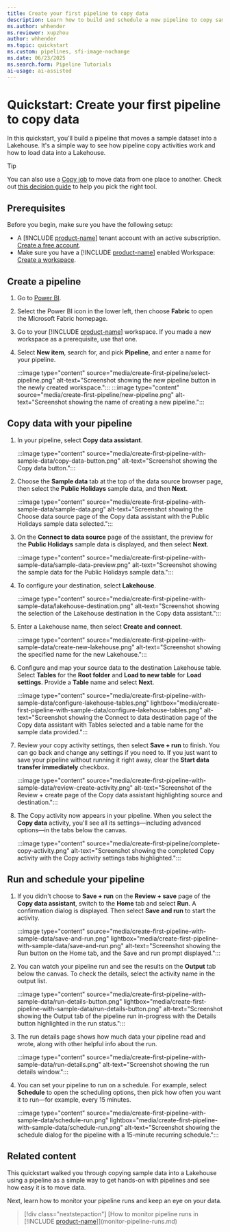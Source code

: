 ```yaml
---
title: Create your first pipeline to copy data
description: Learn how to build and schedule a new pipeline to copy sample data to a Lakehouse.
ms.author: whhender
ms.reviewer: xupzhou
author: whhender
ms.topic: quickstart
ms.custom: pipelines, sfi-image-nochange
ms.date: 06/23/2025
ms.search.form: Pipeline Tutorials
ai-usage: ai-assisted
---
```


# Quickstart: Create your first pipeline to copy data

In this quickstart, you'll build a pipeline that moves a sample dataset into a Lakehouse. It's a simple way to see how pipeline copy activities work and how to load data into a Lakehouse.

>[!TIP]
>You can also use a [Copy job](quickstart-copy-job.md) to move data from one place to another. Check out [this decision guide](../fundamentals/decision-guide-pipeline-dataflow-spark.md) to help you pick the right tool.

## Prerequisites

Before you begin, make sure you have the following setup:

- A [!INCLUDE [product-name](../includes/product-name.md)] tenant account with an active subscription. [Create a free account](https://azure.microsoft.com/pricing/purchase-options/azure-account?cid=msft_learn).
- Make sure you have a [!INCLUDE [product-name](../includes/product-name.md)] enabled Workspace: [Create a workspace](../fundamentals/create-workspaces.md).

## Create a pipeline

1. Go to [Power BI](https://app.powerbi.com/).
1. Select the Power BI icon in the lower left, then choose **Fabric** to open the Microsoft Fabric homepage.

1. Go to your [!INCLUDE [product-name](../includes/product-name.md)] workspace. If you made a new workspace as a prerequisite, use that one.

1. Select **New item**, search for, and pick **Pipeline**, and enter a name for your pipeline.

   :::image type="content" source="media/create-first-pipeline/select-pipeline.png" alt-text="Screenshot showing the new pipeline button in the newly created workspace.":::
   :::image type="content" source="media/create-first-pipeline/new-pipeline.png" alt-text="Screenshot showing the name of creating a new pipeline.":::

## Copy data with your pipeline

1. In your pipeline, select **Copy data assistant**.

   :::image type="content" source="media/create-first-pipeline-with-sample-data/copy-data-button.png" alt-text="Screenshot showing the Copy data button.":::


1. Choose the **Sample data** tab at the top of the data source browser page, then select the **Public Holidays** sample data, and then **Next**.

   :::image type="content" source="media/create-first-pipeline-with-sample-data/sample-data.png" alt-text="Screenshot showing the Choose data source page of the Copy data assistant with the Public Holidays sample data selected.":::

1. On the **Connect to data source** page of the assistant, the preview for the **Public Holidays** sample data is displayed, and then select **Next**.

   :::image type="content" source="media/create-first-pipeline-with-sample-data/sample-data-preview.png" alt-text="Screenshot showing the sample data for the Public Holidays sample data.":::

1. To configure your destination, select **Lakehouse**.

   :::image type="content" source="media/create-first-pipeline-with-sample-data/lakehouse-destination.png" alt-text="Screenshot showing the selection of the Lakehouse destination in the Copy data assistant.":::

1. Enter a Lakehouse name, then select **Create and connect**.

   :::image type="content" source="media/create-first-pipeline-with-sample-data/create-new-lakehouse.png" alt-text="Screenshot showing the specified name for the new Lakehouse.":::

1. Configure and map your source data to the destination Lakehouse table. Select **Tables** for the **Root folder** and **Load to new table** for **Load settings**. Provide a **Table** name and select **Next**.

   :::image type="content" source="media/create-first-pipeline-with-sample-data/configure-lakehouse-tables.png" lightbox="media/create-first-pipeline-with-sample-data/configure-lakehouse-tables.png" alt-text="Screenshot showing the Connect to data destination page of the Copy data assistant with Tables selected and a table name for the sample data provided.":::

1. Review your copy activity settings, then select **Save + run** to finish. You can go back and change any settings if you need to. If you just want to save your pipeline without running it right away, clear the **Start data transfer immediately** checkbox.

   :::image type="content" source="media/create-first-pipeline-with-sample-data/review-create-activity.png" alt-text="Screenshot of the Review + create page of the Copy data assistant highlighting source and destination.":::

1. The Copy activity now appears in your pipeline. When you select the **Copy data** activity, you'll see all its settings—including advanced options—in the tabs below the canvas.

   :::image type="content" source="media/create-first-pipeline/complete-copy-activity.png" alt-text="Screenshot showing the completed Copy activity with the Copy activity settings tabs highlighted.":::

## Run and schedule your pipeline

1. If you didn't choose to **Save + run** on the **Review + save** page of the **Copy data assistant**, switch to the **Home** tab and select **Run**. A confirmation dialog is displayed. Then select **Save and run** to start the activity.

   :::image type="content" source="media/create-first-pipeline-with-sample-data/save-and-run.png" lightbox="media/create-first-pipeline-with-sample-data/save-and-run.png" alt-text="Screenshot showing the Run button on the Home tab, and the Save and run prompt displayed.":::

1. You can watch your pipeline run and see the results on the **Output** tab below the canvas. To check the details, select the activity name in the output list.

   :::image type="content" source="media/create-first-pipeline-with-sample-data/run-details-button.png" lightbox="media/create-first-pipeline-with-sample-data/run-details-button.png" alt-text="Screenshot showing the Output tab of the pipeline run in-progress with the Details button highlighted in the run status.":::

1. The run details page shows how much data your pipeline read and wrote, along with other helpful info about the run.

   :::image type="content" source="media/create-first-pipeline-with-sample-data/run-details.png" alt-text="Screenshot showing the run details window.":::

1. You can set your pipeline to run on a schedule. For example, select **Schedule** to open the scheduling options, then pick how often you want it to run—for example, every 15 minutes.

   :::image type="content" source="media/create-first-pipeline-with-sample-data/schedule-run.png" lightbox="media/create-first-pipeline-with-sample-data/schedule-run.png" alt-text="Screenshot showing the schedule dialog for the pipeline with a 15-minute recurring schedule.":::

## Related content

This quickstart walked you through copying sample data into a Lakehouse using a pipeline as a simple way to get hands-on with pipelines and see how easy it is to move data.

Next, learn how to monitor your pipeline runs and keep an eye on your data.

> [!div class="nextstepaction"]
> [How to monitor pipeline runs in [!INCLUDE [product-name](../includes/product-name.md)]](monitor-pipeline-runs.md)

